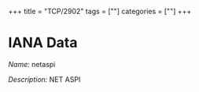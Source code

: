 +++
title = "TCP/2902"
tags = [""]
categories = [""]
+++

# IANA Data

_Name:_ netaspi

_Description:_ NET ASPI

